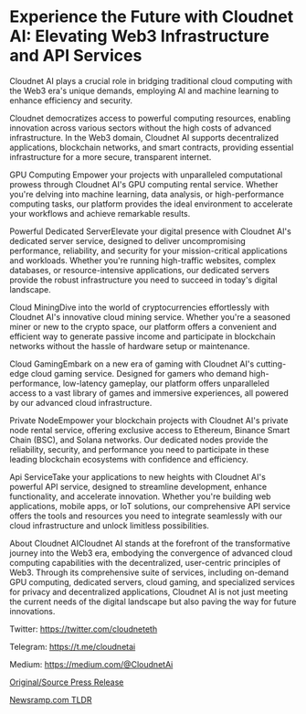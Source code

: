 # Experience the Future with Cloudnet AI: Elevating Web3 Infrastructure and API Services

Cloudnet AI plays a crucial role in bridging traditional cloud computing with the Web3 era's unique demands, employing AI and machine learning to enhance efficiency and security.

Cloudnet democratizes access to powerful computing resources, enabling innovation across various sectors without the high costs of advanced infrastructure. In the Web3 domain, Cloudnet AI supports decentralized applications, blockchain networks, and smart contracts, providing essential infrastructure for a more secure, transparent internet.

GPU Computing Empower your projects with unparalleled computational prowess through Cloudnet AI's GPU computing rental service. Whether you're delving into machine learning, data analysis, or high-performance computing tasks, our platform provides the ideal environment to accelerate your workflows and achieve remarkable results.

Powerful Dedicated ServerElevate your digital presence with Cloudnet AI's dedicated server service, designed to deliver uncompromising performance, reliability, and security for your mission-critical applications and workloads. Whether you're running high-traffic websites, complex databases, or resource-intensive applications, our dedicated servers provide the robust infrastructure you need to succeed in today's digital landscape.

Cloud MiningDive into the world of cryptocurrencies effortlessly with Cloudnet AI's innovative cloud mining service. Whether you're a seasoned miner or new to the crypto space, our platform offers a convenient and efficient way to generate passive income and participate in blockchain networks without the hassle of hardware setup or maintenance.

Cloud GamingEmbark on a new era of gaming with Cloudnet AI's cutting-edge cloud gaming service. Designed for gamers who demand high-performance, low-latency gameplay, our platform offers unparalleled access to a vast library of games and immersive experiences, all powered by our advanced cloud infrastructure.

Private NodeEmpower your blockchain projects with Cloudnet AI's private node rental service, offering exclusive access to Ethereum, Binance Smart Chain (BSC), and Solana networks. Our dedicated nodes provide the reliability, security, and performance you need to participate in these leading blockchain ecosystems with confidence and efficiency.

Api ServiceTake your applications to new heights with Cloudnet AI's powerful API service, designed to streamline development, enhance functionality, and accelerate innovation. Whether you're building web applications, mobile apps, or IoT solutions, our comprehensive API service offers the tools and resources you need to integrate seamlessly with our cloud infrastructure and unlock limitless possibilities.

About Cloudnet AICloudnet AI stands at the forefront of the transformative journey into the Web3 era, embodying the convergence of advanced cloud computing capabilities with the decentralized, user-centric principles of Web3. Through its comprehensive suite of services, including on-demand GPU computing, dedicated servers, cloud gaming, and specialized services for privacy and decentralized applications, Cloudnet AI is not just meeting the current needs of the digital landscape but also paving the way for future innovations.

Twitter: https://twitter.com/cloudneteth

Telegram: https://t.me/cloudnetai

Medium: https://medium.com/@CloudnetAi 

[Original/Source Press Release](https://blockchainwire.io/press-release/experience-the-future-with-cloudnet-ai-elevating-web3-infrastructure-and-api-services) 

[Newsramp.com TLDR](https://newsramp.com/None) 